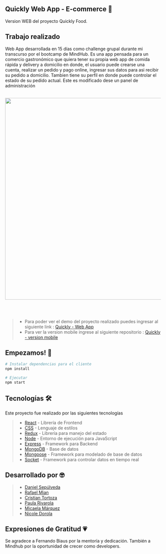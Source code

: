 ## Quickly Web App - E-commerce 🍔
Version WEB del proyecto Quickly Food.

## Trabajo realizado
Web App desarrollada en 15 días como challenge grupal durante mi transcurso por el bootcamp de MindHub. Es una app pensada para un comercio gastronómico que quiera tener su propia web app de comida rápida y delivery a domicilio en donde, el usuario puede crearse una cuenta, realizar un pedido y pago online, ingresar sus datos para asi recibir su pedido a domicilio. Tambien tiene su perfil en donde puede controlar el estado de su pedido actual. Este es modificado dese un panel de administración
<br></br>

<div align='center'>
  <img src="https://media.giphy.com/media/ISHLh0zai8op6ISgqF/giphy-downsized-large.gif" width="650"/>
</div>

<br></br>
>- Para poder ver el demo del proyecto realizado puedes ingresar al siguiente link : [Quickly - Web App](https://quickly-food.herokuapp.com/)
>- Para ver la version mobile ingrese al siguiente repositorio : [Quickly - version mobile](https://github.com/Ndorola/quickly-mobile)


## Empezamos! 🚀

```bash
# Instalar dependencias para el cliente
npm install

# Ejecutar
npm start
```

## Tecnologías 🛠️
Este proyecto fue realizado por las siguientes tecnologías

>- [React](https://reactjs.org/) - Librería de Frontend
>- [CSS](https://developer.mozilla.org/es/docs/Web/CSS) - Lenguaje de estilos
>- [Redux](https://es.redux.js.org/) - Librería para manejo del estado
>- [Node](https://nodejs.org/es/) - Entorno de ejecución para JavaScript
>- [Express](https://expressjs.com/es/) - Framework para Backend
>- [MongoDB](https://www.mongodb.com/) - Base de datos
>- [Mongoose](https://mongoosejs.com/) - Framework para modelado de base de datos
>- [Socket](https://socket.io/) - Framework para controlar datos en tiempo real

## Desarrollado por 🤓

>- [Daniel Sepúlveda](https://github.com/DanSepulveda)
>- [Rafael Mian](https://github.com/rafaelmian1)
>- [Cristian Tortoza](https://github.com/CristianTortoza)
>- [Paula Rivarola](https://github.com/Paularivarola)
>- [Micaela Márquez](https://github.com/Ndorola)
>- [Nicole Dorola](https://github.com/Ndorola)


## Expresiones de Gratitud 💗
Se agradece a Fernando Biaus por la mentoría y dedicación.
También a Mindhub por la oportunidad de crecer como developers.


